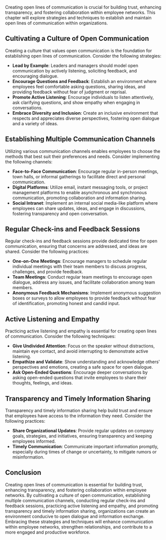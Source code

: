 
Creating open lines of communication is crucial for building trust, enhancing transparency, and fostering collaboration within employee networks. This chapter will explore strategies and techniques to establish and maintain open lines of communication within organizations.

**Cultivating a Culture of Open Communication**
-----------------------------------------------

Creating a culture that values open communication is the foundation for establishing open lines of communication. Consider the following strategies:

* **Lead by Example**: Leaders and managers should model open communication by actively listening, soliciting feedback, and encouraging dialogue.
* **Encourage Questions and Feedback**: Establish an environment where employees feel comfortable asking questions, sharing ideas, and providing feedback without fear of judgment or reprisal.
* **Promote Active Listening**: Encourage individuals to listen attentively, ask clarifying questions, and show empathy when engaging in conversations.
* **Embrace Diversity and Inclusion**: Create an inclusive environment that respects and appreciates diverse perspectives, fostering open dialogue and a variety of ideas.

**Establishing Multiple Communication Channels**
------------------------------------------------

Utilizing various communication channels enables employees to choose the methods that best suit their preferences and needs. Consider implementing the following channels:

* **Face-to-Face Communication**: Encourage regular in-person meetings, town halls, or informal gatherings to facilitate direct and personal communication.
* **Digital Platforms**: Utilize email, instant messaging tools, or project management platforms to enable asynchronous and synchronous communication, promoting collaboration and information sharing.
* **Social Intranet**: Implement an internal social media-like platform where employees can share updates, ideas, and engage in discussions, fostering transparency and open conversation.

**Regular Check-ins and Feedback Sessions**
-------------------------------------------

Regular check-ins and feedback sessions provide dedicated time for open communication, ensuring that concerns are addressed, and ideas are shared. Consider the following practices:

* **One-on-One Meetings**: Encourage managers to schedule regular individual meetings with their team members to discuss progress, challenges, and provide feedback.
* **Team Meetings**: Conduct regular team meetings to encourage open dialogue, address any issues, and facilitate collaboration among team members.
* **Anonymous Feedback Mechanisms**: Implement anonymous suggestion boxes or surveys to allow employees to provide feedback without fear of identification, promoting honest and candid input.

**Active Listening and Empathy**
--------------------------------

Practicing active listening and empathy is essential for creating open lines of communication. Consider the following techniques:

* **Give Undivided Attention**: Focus on the speaker without distractions, maintain eye contact, and avoid interrupting to demonstrate active listening.
* **Empathize and Validate**: Show understanding and acknowledge others' perspectives and emotions, creating a safe space for open dialogue.
* **Ask Open-Ended Questions**: Encourage deeper conversations by asking open-ended questions that invite employees to share their thoughts, feelings, and ideas.

**Transparency and Timely Information Sharing**
-----------------------------------------------

Transparency and timely information sharing help build trust and ensure that employees have access to the information they need. Consider the following practices:

* **Share Organizational Updates**: Provide regular updates on company goals, strategies, and initiatives, ensuring transparency and keeping employees informed.
* **Timely Communication**: Communicate important information promptly, especially during times of change or uncertainty, to mitigate rumors or misinformation.

Conclusion
----------

Creating open lines of communication is essential for building trust, enhancing transparency, and fostering collaboration within employee networks. By cultivating a culture of open communication, establishing multiple communication channels, conducting regular check-ins and feedback sessions, practicing active listening and empathy, and promoting transparency and timely information sharing, organizations can create an environment conducive to open dialogue and information exchange. Embracing these strategies and techniques will enhance communication within employee networks, strengthen relationships, and contribute to a more engaged and productive workforce.
